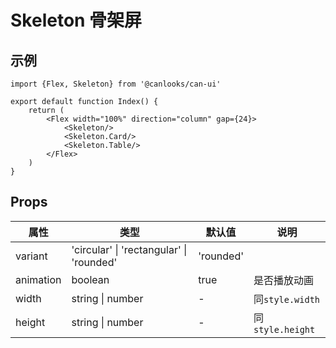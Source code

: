 # Skeleton 骨架屏

## 示例

```tsx
import {Flex, Skeleton} from '@canlooks/can-ui'

export default function Index() {
    return (
        <Flex width="100%" direction="column" gap={24}>
            <Skeleton/>
            <Skeleton.Card/>
            <Skeleton.Table/>
        </Flex>
    )
}
```

## Props

| 属性        | 类型                                       | 默认值       | 说明              |
|-----------|------------------------------------------|-----------|-----------------|
| variant   | 'circular' \| 'rectangular' \| 'rounded' | 'rounded' |                 |
| animation | boolean                                  | true      | 是否播放动画          |
| width     | string \| number                         | -         | 同`style.width`  |
| height    | string \| number                         | -         | 同`style.height` |